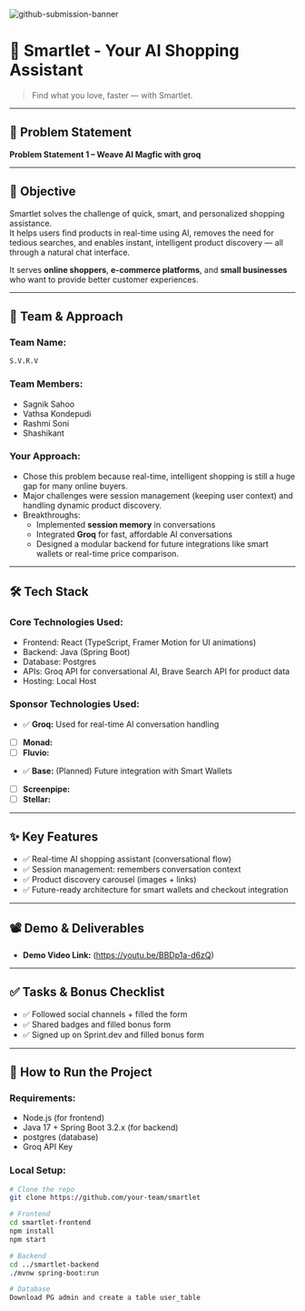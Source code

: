 ![github-submission-banner](https://github.com/user-attachments/assets/a1493b84-e4e2-456e-a791-ce35ee2bcf2f)

# 🚀 Smartlet - Your AI Shopping Assistant

> Find what you love, faster — with Smartlet.

---

## 📌 Problem Statement

**Problem Statement 1 – Weave AI Magfic  with groq**

---

## 🎯 Objective

Smartlet solves the challenge of quick, smart, and personalized shopping assistance.  
It helps users find products in real-time using AI, removes the need for tedious searches, and enables instant, intelligent product discovery — all through a natural chat interface.

It serves **online shoppers**, **e-commerce platforms**, and **small businesses** who want to provide better customer experiences.

---

## 🧠 Team & Approach

### Team Name:  
`S.V.R.V`

### Team Members:  
- Sagnik Sahoo
- Vathsa Kondepudi
- Rashmi Soni
- Shashikant

### Your Approach:  
- Chose this problem because real-time, intelligent shopping is still a huge gap for many online buyers.  
- Major challenges were session management (keeping user context) and handling dynamic product discovery.  
- Breakthroughs:  
  - Implemented **session memory** in conversations  
  - Integrated **Groq** for fast, affordable AI conversations  
  - Designed a modular backend for future integrations like smart wallets or real-time price comparison.

---

## 🛠️ Tech Stack

### Core Technologies Used:
- Frontend: React (TypeScript, Framer Motion for UI animations)  
- Backend: Java (Spring Boot)  
- Database: Postgres  
- APIs: Groq API for conversational AI, Brave Search API for product data  
- Hosting: Local Host

### Sponsor Technologies Used:
- ✅ **Groq:** Used for real-time AI conversation handling  
- [ ] **Monad:**  
- [ ] **Fluvio:**  
- ✅ **Base:** (Planned) Future integration with Smart Wallets  
- [ ] **Screenpipe:**  
- [ ] **Stellar:**  

---

## ✨ Key Features

- ✅ Real-time AI shopping assistant (conversational flow)  
- ✅ Session management: remembers conversation context  
- ✅ Product discovery carousel (images + links)  
- ✅ Future-ready architecture for smart wallets and checkout integration

---

## 📽️ Demo & Deliverables

- **Demo Video Link:** (https://youtu.be/BBDp1a-d6zQ)

---

## ✅ Tasks & Bonus Checklist

- ✅ Followed social channels + filled the form  
- ✅ Shared badges and filled bonus form  
- ✅ Signed up on Sprint.dev and filled bonus form

---

## 🧪 How to Run the Project

### Requirements:
- Node.js (for frontend)  
- Java 17 + Spring Boot 3.2.x (for backend)  
- postgres (database)  
- Groq API Key

### Local Setup:

```bash
# Clone the repo
git clone https://github.com/your-team/smartlet

# Frontend
cd smartlet-frontend
npm install
npm start

# Backend
cd ../smartlet-backend
./mvnw spring-boot:run

# Database
Download PG admin and create a table user_table

